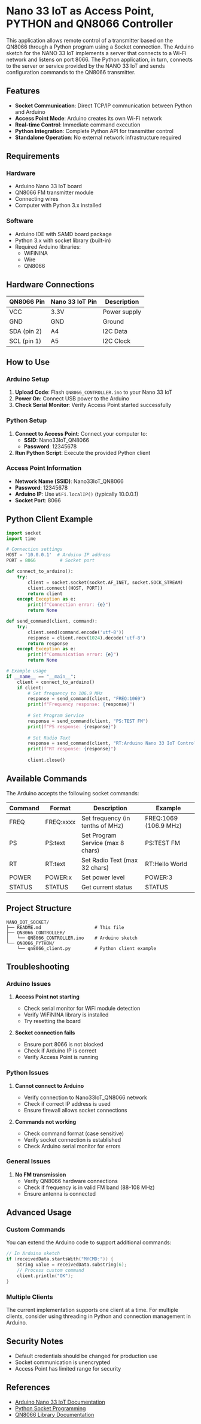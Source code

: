 # Nano 33 IoT as Access Point, PYTHON and QN8066 Controller

This application allows remote control of a transmitter based on the QN8066 through a Python program using a Socket connection. The Arduino sketch for the NANO 33 IoT implements a server that connects to a Wi-Fi network and listens on port 8066. The Python application, in turn, connects to the server or service provided by the NANO 33 IoT and sends configuration commands to the QN8066 transmitter.

## Features

- **Socket Communication**: Direct TCP/IP communication between Python and Arduino
- **Access Point Mode**: Arduino creates its own Wi-Fi network
- **Real-time Control**: Immediate command execution
- **Python Integration**: Complete Python API for transmitter control
- **Standalone Operation**: No external network infrastructure required

## Requirements

### Hardware
- Arduino Nano 33 IoT board
- QN8066 FM transmitter module
- Connecting wires
- Computer with Python 3.x installed

### Software
- Arduino IDE with SAMD board package
- Python 3.x with socket library (built-in)
- Required Arduino libraries:
  - WiFiNINA
  - Wire
  - QN8066

## Hardware Connections

| QN8066 Pin | Nano 33 IoT Pin | Description |
|------------|-----------------|-------------|
| VCC        | 3.3V           | Power supply |
| GND        | GND            | Ground |
| SDA (pin 2)| A4             | I2C Data |
| SCL (pin 1)| A5             | I2C Clock |

## How to Use

### Arduino Setup

1. **Upload Code**: Flash `QN8066_CONTROLLER.ino` to your Nano 33 IoT
2. **Power On**: Connect USB power to the Arduino
3. **Check Serial Monitor**: Verify Access Point started successfully

### Python Setup

1. **Connect to Access Point**: Connect your computer to:
   - **SSID**: Nano33IoT_QN8066
   - **Password**: 12345678
2. **Run Python Script**: Execute the provided Python client

### Access Point Information

- **Network Name (SSID)**: Nano33IoT_QN8066
- **Password**: 12345678
- **Arduino IP**: Use `WiFi.localIP()` (typically 10.0.0.1)
- **Socket Port**: 8066

## Python Client Example

```python
import socket
import time

# Connection settings
HOST = '10.0.0.1'  # Arduino IP address
PORT = 8066         # Socket port

def connect_to_arduino():
    try:
        client = socket.socket(socket.AF_INET, socket.SOCK_STREAM)
        client.connect((HOST, PORT))
        return client
    except Exception as e:
        print(f"Connection error: {e}")
        return None

def send_command(client, command):
    try:
        client.send(command.encode('utf-8'))
        response = client.recv(1024).decode('utf-8')
        return response
    except Exception as e:
        print(f"Communication error: {e}")
        return None

# Example usage
if __name__ == "__main__":
    client = connect_to_arduino()
    if client:
        # Set frequency to 106.9 MHz
        response = send_command(client, "FREQ:1069")
        print(f"Frequency response: {response}")
        
        # Set Program Service
        response = send_command(client, "PS:TEST FM")
        print(f"PS response: {response}")
        
        # Set Radio Text
        response = send_command(client, "RT:Arduino Nano 33 IoT Controller")
        print(f"RT response: {response}")
        
        client.close()
```

## Available Commands

The Arduino accepts the following socket commands:

| Command | Format | Description | Example |
|---------|--------|-------------|---------|
| FREQ | FREQ:xxxx | Set frequency (in tenths of MHz) | FREQ:1069 (106.9 MHz) |
| PS | PS:text | Set Program Service (max 8 chars) | PS:TEST FM |
| RT | RT:text | Set Radio Text (max 32 chars) | RT:Hello World |
| POWER | POWER:x | Set power level | POWER:3 |
| STATUS | STATUS | Get current status | STATUS |

## Project Structure

```
NANO_IOT_SOCKET/
├── README.md                    # This file
├── QN8066_CONTROLLER/
│   └── QN8066_CONTROLLER.ino    # Arduino sketch
└── QN8066_PYTHON/
    └── qn8066_client.py         # Python client example
```

## Troubleshooting

### Arduino Issues

1. **Access Point not starting**
   - Check serial monitor for WiFi module detection
   - Verify WiFiNINA library is installed
   - Try resetting the board

2. **Socket connection fails**
   - Ensure port 8066 is not blocked
   - Check if Arduino IP is correct
   - Verify Access Point is running

### Python Issues

1. **Cannot connect to Arduino**
   - Verify connection to Nano33IoT_QN8066 network
   - Check if correct IP address is used
   - Ensure firewall allows socket connections

2. **Commands not working**
   - Check command format (case sensitive)
   - Verify socket connection is established
   - Check Arduino serial monitor for errors

### General Issues

1. **No FM transmission**
   - Verify QN8066 hardware connections
   - Check if frequency is in valid FM band (88-108 MHz)
   - Ensure antenna is connected

## Advanced Usage

### Custom Commands

You can extend the Arduino code to support additional commands:

```cpp
// In Arduino sketch
if (receivedData.startsWith("MYCMD:")) {
    String value = receivedData.substring(6);
    // Process custom command
    client.println("OK");
}
```

### Multiple Clients

The current implementation supports one client at a time. For multiple clients, consider using threading in Python and connection management in Arduino.

## Security Notes

- Default credentials should be changed for production use
- Socket communication is unencrypted
- Access Point has limited range for security

## References

- [Arduino Nano 33 IoT Documentation](https://docs.arduino.cc/hardware/nano-33-iot)
- [Python Socket Programming](https://docs.python.org/3/library/socket.html)
- [QN8066 Library Documentation](../../README.md)
